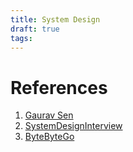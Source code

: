 ```yaml
---
title: System Design
draft: true
tags:
---
```

# References
1. [Gaurav Sen](https://www.youtube.com/@gkcs)
2. [SystemDesignInterview](https://www.youtube.com/@SystemDesignInterview)
3. [ByteByteGo](https://www.youtube.com/@ByteByteGo)
